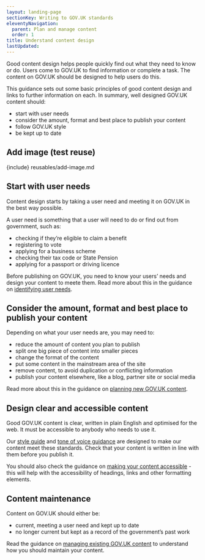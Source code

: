 ```yaml
---
layout: landing-page
sectionKey: Writing to GOV.UK standards
eleventyNavigation:
  parent: Plan and manage content
  order: 1
title: Understand content design
lastUpdated:
---
```

Good content design helps people quickly find out what they need to know or do. Users come to GOV.UK to find information or complete a task. The content on GOV.UK should be designed to help users do this. 

This guidance sets out some basic principles of good content design and links to further information on each. In summary, well designed GOV.UK content should:

* start with user needs
* consider the amount, format and best place to publish your content
* follow GOV.UK style
* be kept up to date

## Add image (test reuse)

{include} reusables/add-image.md

## Start with user needs

Content design starts by taking a user need and meeting it on GOV.UK in the best way possible.

A user need is something that a user will need to do or find out from government, such as:

* checking if they’re eligible to claim a benefit
* registering to vote
* applying for a business scheme
* checking their tax code or State Pension
* applying for a passport or driving licence

Before publishing on GOV.UK, you need to know your users’ needs and design your content to meete them. Read more about this in the guidance on [identifying user needs](https://guidance.publishing.service.gov.uk/writing-to-gov-uk-standards/plan-manage-content/identify-user-needs/). 

## Consider the amount, format and best place to publish your content

Depending on what your user needs are, you may need to:

* reduce the amount of content you plan to publish
* split one big piece of content into smaller pieces
* change the format of the content
* put some content in the mainstream area of the site
* remove content, to avoid duplication or conflicting information
* publish your content elsewhere, like a blog, partner site or social media

Read more about this in the guidance on [planning new GOV.UK content](https://guidance.publishing.service.gov.uk/writing-to-gov-uk-standards/plan-manage-content/plan-new-govuk-content/). 

## Design clear and accessible content

Good GOV.UK content is clear, written in plain English and optimised for the web. It must be accessible to anybody who needs to use it. 

Our [style guide](https://guidance.publishing.service.gov.uk/writing-to-gov-uk-standards/style-guides/a-to-z-style-guide/) and [tone of voice guidance](https://guidance.publishing.service.gov.uk/writing-to-gov-uk-standards/tone-of-voice/) are designed to make our content meet these standards. Check that your content is written in line with them before you publish it.

You should also check the guidance on [making your content accessible](https://guidance.publishing.service.gov.uk/writing-to-gov-uk-standards/create-accessible-content/make-content-accessible/) - this will help with the accessibility of headings, links and other formatting elements.

## Content maintenance

Content on GOV.UK should either be:

* current, meeting a user need and kept up to date
* no longer current but kept as a record of the government’s past work

Read the guidance on [managing existing GOV.UK content](https://guidance.publishing.service.gov.uk/writing-to-gov-uk-standards/plan-manage-content/manage-existing-govuk-content/) to understand how you should maintain your content. 

